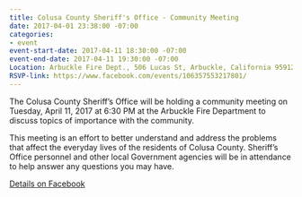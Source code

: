 ```yaml
---
title: Colusa County Sheriff's Office - Community Meeting
date: 2017-04-01 23:38:00 -07:00
categories:
- event
event-start-date: 2017-04-11 18:30:00 -07:00
event-end-date: 2017-04-11 19:30:00 -07:00
Location: Arbuckle Fire Dept., 506 Lucas St, Arbuckle, California 95912
RSVP-link: https://www.facebook.com/events/106357553217801/
---
```


The Colusa County Sheriff’s Office will be holding a community meeting on Tuesday, April 11, 2017 at 6:30 PM at the Arbuckle Fire Department to discuss topics of importance with the community.

This meeting is an effort to better understand and address the problems that affect the everyday lives of the residents of Colusa County. Sheriff’s Office personnel and other local Government agencies will be in attendance to help answer any questions you may have. 

[Details on Facebook](https://www.facebook.com/events/106357553217801/)